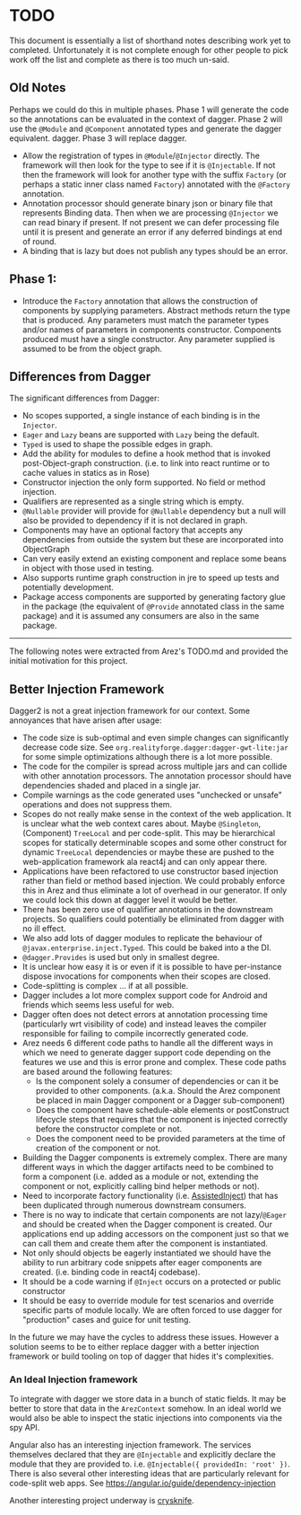 # TODO

This document is essentially a list of shorthand notes describing work yet to completed.
Unfortunately it is not complete enough for other people to pick work off the list and
complete as there is too much un-said.

## Old Notes

Perhaps we could do this in multiple phases. Phase 1 will generate the code so the annotations can
be evaluated in the context of dagger. Phase 2 will use the `@Module` and `@Component` annotated types
and generate the dagger equivalent. dagger. Phase 3 will replace dagger.

* Allow the registration of types in `@Module`/`@Injector` directly. The framework will then look
  for the type to see if it is `@Injectable`. If not then the framework will look for another type
  with the suffix `Factory` (or perhaps a static inner class named `Factory`) annotated with the `@Factory`
  annotation.
* Annotation processor should generate binary json or binary file that represents Binding data. Then when
  we are processing `@Injector` we can read binary if present. If not present we can defer processing file
  until it is present and generate an error if any deferred bindings at end of round.
* A binding that is lazy but does not publish any types should be an error.

## Phase 1:

* Introduce the `Factory` annotation that allows the construction of components by supplying parameters.
  Abstract methods return the type that is produced. Any parameters must match the parameter types and/or
  names of parameters in components constructor. Components produced must have a single constructor. Any
  parameter supplied is assumed to be from the object graph.

## Differences from Dagger

The significant differences from Dagger:

* No scopes supported, a single instance of each binding is in the `Injector`.
* `Eager` and `Lazy` beans are supported with `Lazy` being the default.
* `Typed` is used to shape the possible edges in graph.
* Add the ability for modules to define a hook method that is invoked post-Object-graph construction.
  (i.e. to link into react runtime or to cache values in statics as in Rose)
* Constructor injection the only form supported. No field or method injection.
* Qualifiers are represented as a single string which is empty.
* `@Nullable` provider will provide for `@Nullable` dependency but a null will also be provided to dependency if it
  is not declared in graph.
* Components may have an optional factory that accepts any dependencies from outside the system but these are
  incorporated into ObjectGraph
* Can very easily extend an existing component and replace some beans in object with those used in testing.
* Also supports runtime graph construction in jre to speed up tests and potentially development.
* Package access components are supported by generating factory glue in the package (the equivalent of `@Provide`
  annotated class in the same package) and it is assumed any consumers are also in the same package.

----

The following notes were extracted from Arez's TODO.md and provided the initial motivation for this project.

## Better Injection Framework

Dagger2 is not a great injection framework for our context. Some annoyances that have arisen after usage:

* The code size is sub-optimal and even simple changes can significantly decrease code size. See
  `org.realityforge.dagger:dagger-gwt-lite:jar` for some simple optimizations although there is a lot more
  possible.
* The code for the compiler is spread across multiple jars and can collide with other annotation processors.
  The annotation processor should have dependencies shaded and placed in a single jar.
* Compile warnings as the code generated uses "unchecked or unsafe" operations and does not suppress them.
* Scopes do not really make sense in the context of the web application. It is unclear what the web context
  cares about. Maybe `@Singleton`, (Component) `TreeLocal` and per code-split. This may be hierarchical scopes
  for statically determinable scopes and some other construct for dynamic `TreeLocal` dependencies or maybe these
  are pushed to the web-application framework ala react4j and can only appear there.
* Applications have been refactored to use constructor based injection rather than field or method based injection.
  We could probably enforce this in Arez and thus eliminate a lot of overhead in our generator. If only we could
  lock this down at dagger level it would be better.
* There has been zero use of qualifier annotations in the downstream projects. So qualifiers could potentially be
  eliminated from dagger with no ill effect.
* We also add lots of dagger modules to replicate the behaviour of `@javax.enterprise.inject.Typed`. This could be
  baked into a the DI.
* `@dagger.Provides` is used but only in smallest degree.
* It is unclear how easy it is or even if it is possible to have per-instance dispose invocations for components
  when their scopes are closed.
* Code-splitting is complex ... if at all possible.
* Dagger includes a lot more complex support code for Android and friends which seems less useful for web.
* Dagger often does not detect errors at annotation processing time (particularly wrt visibility of code)
  and instead leaves the compiler responsible for failing to compile incorrectly generated code.
* Arez needs 6 different code paths to handle all the different ways in which we need to generate dagger support
  code depending on the features we use and this is error prone and complex. These code paths are based around
  the following features:
  - Is the component solely a consumer of dependencies or can it be provided to other components.
    (a.k.a. Should the Arez component be placed in main Dagger component or a Dagger sub-component)
  - Does the component have schedule-able elements or postConstruct lifecycle steps that requires that
    the component is injected correctly before the constructor complete or not.
  - Does the component need to be provided parameters at the time of creation of the component or not.
* Building the Dagger components is extremely complex. There are many different ways in which the dagger artifacts
  need to be combined to form a component (i.e. added as a module or not, extending the component or not,
  explicitly calling bind helper methods or not).
* Need to incorporate factory functionality (i.e. [AssistedInject](https://github.com/square/AssistedInject))
  that has been duplicated through numerous downstream consumers.
* There is no way to indicate that certain components are not lazy/`@Eager` and should be created when the Dagger
  component is created. Our applications end up adding accessors on the component just so that we can call them
  and create them after the component is instantiated.
* Not only should objects be eagerly instantiated we should have the ability to run arbitrary code snippets
  after eager components are created. (i.e. binding code in react4j codebase).
* It should be a code warning if `@Inject` occurs on a protected or public constructor
* It should be easy to override module for test scenarios and override specific parts of module locally.
  We are often forced to use dagger for "production" cases and guice for unit testing.

In the future we may have the cycles to address these issues. However a solution seems to be to either replace
dagger with a better injection framework or build tooling on top of dagger that hides it's complexities.

### An Ideal Injection framework

To integrate with dagger we store data in a bunch of static fields. It may be better to store that data in the
`ArezContext` somehow. In an ideal world we would also be able to inspect the static injections into components
via the spy API.

Angular also has an interesting injection framework. The services themselves declared that they are `@Injectable`
and explicitly declare the module that they are provided to. i.e. `@Injectable({ providedIn: 'root' })`. There
is also several other interesting ideas that are particularly relevant for code-split web apps.
See https://angular.io/guide/dependency-injection

Another interesting project underway is [crysknife](https://github.com/treblereel/crysknife).
